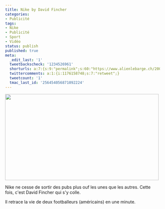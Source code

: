 ```yaml
---
title: Nike by David Fincher
categories:
- Publicité
tags:
- Nike
- Publicité
- Sport
- Vidéo
status: publish
published: true
meta:
  _edit_last: '1'
  tweetbackscheck: '1234526961'
  shorturls: a:7:{s:9:"permalink";s:60:"https://www.alienlebarge.ch/2008/10/14/nike-by-david-fincher/";s:7:"tinyurl";s:25:"https://tinyurl.com/bq9wtp";s:4:"isgd";s:17:"https://is.gd/ikgg";s:5:"bitly";s:18:"https://bit.ly/hiuf";s:5:"snipr";s:22:"https://snipr.com/b9xog";s:5:"snurl";s:22:"https://snurl.com/b9xog";s:7:"snipurl";s:24:"https://snipurl.com/b9xog";}
  twittercomments: a:1:{i:1176158748;s:7:"retweet";}
  tweetcount: '1'
  tmac_last_id: '256454056871092224'
---
```

<img class="alignnone size-medium wp-image-710" title="nike" src="https://dlgjp9x71cipk.cloudfront.net/2008/10/nike.png" alt="" width="500" height="281" />

Nike ne cesse de sortir des pubs plus ouf les unes que les autres. Cette fois, c'est David Fincher qui s'y colle.

Il retrace la vie de deux footballeurs (américains) en une minute.

<!--more-->

<object classid="clsid:d27cdb6e-ae6d-11cf-96b8-444553540000" width="425" height="344" codebase="https://download.macromedia.com/pub/shockwave/cabs/flash/swflash.cab#version=6,0,40,0"><param name="allowFullScreen" value="true" /><param name="src" value="https://www.youtube.com/v/jlXRengzZoc&amp;hl=fr&amp;fs=1" /><embed type="application/x-shockwave-flash" width="425" height="344" src="https://www.youtube.com/v/jlXRengzZoc&amp;hl=fr&amp;fs=1" allowfullscreen="true"></embed></object>

